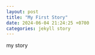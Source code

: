 ```yaml
---
layout: post
title: "My First Story"
date: 2024-06-04 21:24:25 +0700
categories: jekyll story
---
```


my story
